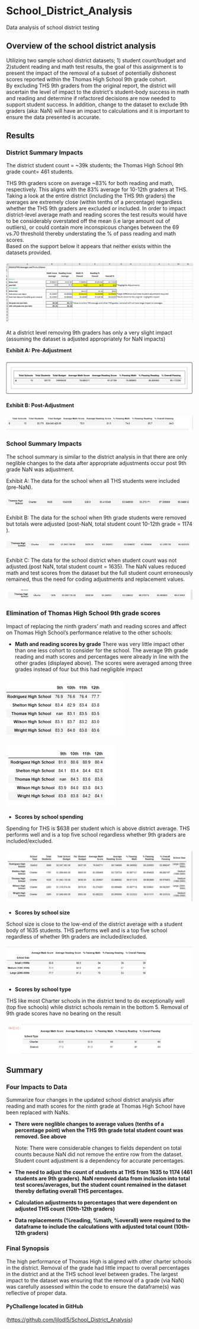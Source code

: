 # School_District_Analysis
Data analysis of school district testing

## **Overview of the school district analysis**

Utilizing two sample school district datasets; 1) student count/budget and 2)student reading and math test results, the goal of this assignment is to present the impact of the removal of a subset of potentially dishonest scores reported within the Thomas High School 9th grade cohort.  
By excluding THS 9th graders from the original report, the district will ascertain the level of impact to the district's student-body success in math and reading and determine if refactored decisions are now needed to support student success.
In addition, change to the dataset to exclude 9th graders (aka: NaN) will have an impact to calculations and it is important to ensure the data presented is accurate.   

## **Results**
### **District Summary Impacts** 

The district student count = ~39k students; the Thomas High School 9th grade count= 461 students. 

THS 9th graders score on average ~83% for both reading and math, respectively. This aligns with the 83% average for 10-12th graders at THS. 
Taking a look at the entire district (including the THS 9th graders) the averages are extremely close (within tenths of a percentage) regardless whether the THS 9th graders are excluded or included. 
In order to impact district-level average math and reading scores the test results would have to be considerably overstated off the mean (i.e large amount out of outliers), or could contain more inconspicous changes between the 69 vs.70 threshold thereby understating the % of pass reading and math scores.   
Based on the support below it appears that neither exists within the datasets provided.


#### ![At a Glance](https://github.com/ljlodl5/School_District_Analysis/blob/main/Resources/Comparison%20NaN%20before%20and%20after%20code%20adjustments.png)


At a district level removing 9th graders has only a very slight impact (assuming the dataset is adjusted appropriately for NaN impacts) 

**Exhibit A: Pre-Adjustment**

#### ![District Summary pre-NaN](https://github.com/ljlodl5/School_District_Analysis/blob/main/Resources/School%20District%20Summary%20Pre-Adjusted.png)


**Exhibit B: Post-Adjustment**  

#### ![District Summary post-NaN](https://github.com/ljlodl5/School_District_Analysis/blob/main/Resources/School%20District%20Summary%20Adjusted.png)



### **School Summary Impacts**
The school summary is similar to the district analysis in that there are only neglible changes to the data after appropriate adjustments occur post 9th grade NaN was adjustment.

Exhibit A: The data for the school when all THS students were included (pre-NaN). 

#### ![School Summary pre-NaN](https://github.com/ljlodl5/School_District_Analysis/blob/main/Resources/THS%20pre%20NaN.png)


Exhibit B: The data for the school when 9th grade students were removed but totals were adjusted (post-NaN, total student count 10-12th grade = 1174 ).  

#### ![School Summary adjusted NaN](https://github.com/ljlodl5/School_District_Analysis/blob/main/Resources/THS%20post%20adjusted%20replacement.png)


Exhibit C: The data for the school district when student count was not adjusted.(post NaN, total student count = 1635). 
The NaN values reduced math and test scores from the dataset but the full student count erroneously remained, thus the need for coding adjustments and replacement values. 

#### ![School Summary adjusted NaN but with incorrect total student count](https://github.com/ljlodl5/School_District_Analysis/blob/main/Resources/PreAdjusted%20THS.png)


### Elimination of Thomas High School 9th grade scores
Impact of replacing the ninth graders’ math and reading scores and affect on Thomas High School’s performance relative to the other schools: 

* **Math and reading scores by grade**
There was very little impact other than one less cohort to consider for the school. 
The average 9th grade reading and math scores and percentages were already in line with the other grades (displayed above). The scores were averaged among three grades instead of four but this had negligible impact 
			
### ![Math Grades](https://github.com/ljlodl5/School_District_Analysis/blob/main/Resources/Math%209th%20grade%20average.png)

### ![Reading Grades](https://github.com/ljlodl5/School_District_Analysis/blob/main/Resources/Reading%209th%20grade%20average.png)


* **Scores by school spending**
		  
Spending for THS is $638 per student which is above district average. THS performs well and is a top five school regardless whether 9th graders are included/excluded. 
		   
#### ![Scores By School Spending](https://github.com/ljlodl5/School_District_Analysis/blob/main/Resources/Charter%20School%20Success.png)


* **Scores by school size**
		  
School size is close to the low-end of the district average with a student body of 1635 students. THS performs well and is a top five school regardless of whether 9th graders are included/excluded.  


#### ![Scores By School Size](https://github.com/ljlodl5/School_District_Analysis/blob/main/Resources/School%20Size%20-Bin%20and%20Scores%20and%20Percentages.png)


* **Scores by school type**
		  
THS like most Charter schools in the district tend to do exceptionally well (top five schools) while district schools remain in the bottom 5. Removal of 9th grade scores have no bearing on the result 


#### ![Scores By School Type](https://github.com/ljlodl5/School_District_Analysis/blob/main/Resources/District%20vs%20Charter%20School.png)




## **Summary**
### Four Impacts to Data

Summarize four changes in the updated school district analysis after reading and math scores for the ninth grade at Thomas High School have been replaced with NaNs.
   	
* **There were neglible changes to average values (tenths of a percentage point) when the THS 9th grade total student count was removed. See above**  
	  
  	 Note: There were considerable changes to fields dependent on total counts because NaN did not remove the entire row from the dataset. Student count adjustment is a dependency for accurate percentages. 

* **The need to adjust the count of students at THS from 1635 to 1174 (461 students are 9th graders). NaN removed data from inclusion into total test scores/averages, but the student count remained in the dataset thereby deflating overall THS percentages.** 

* **Calculation adjustments to percentages that were dependent on adjusted THS count (10th-12th graders)**

* **Data replacements (%reading, %math, %overall) were required to the dataframe to include the calculations with adjusted total count (10th-12th graders)**
   	 
### **Final Synopsis**
The high performance of Thomas High is aligned with other charter schools in the district. Removal of the grade had little impact to overall percentages in the district and at the THS school level between grades. 
The largest impact to the dataset was ensuring that the removal of a grade (via NaN) was carefully assessed within the code to ensure the dataframe(s) was reflective of proper data.  
	

#### PyChallenge located in GitHub
(https://github.com/ljlodl5/School_District_Analysis)

